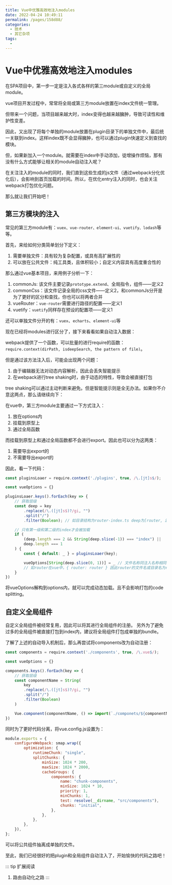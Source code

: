 ```yaml
---
title: Vue中优雅高效地注入modules
date: 2022-04-24 10:49:11
permalink: /pages/158d88/
categories:
  - 技术
  - 其它杂项
tags:
  - 
---
```

# Vue中优雅高效地注入modules

在SPA项目中，第一步一定是注入各式各样的第三module或自定义的全局module。

vue项目开发过程中，常常将全局或第三方module放置在index文件统一管理。

但带来一个问题，当项目越来越大时，index变得也越来越臃肿，导致可读性和维护性变差。

因此，又出现了将每个单独的module放置在plugin目录下的单独文件中，最后统一关联到index。这样index既不会显得臃肿，也可以通过plugin快速定义到查找的模块。

但，如果新加入一个module。就需要在index中手动添加，徒增操作烦恼，那有没有什么方式能够让相关的module自动注入呢？

在关注注入的module的同时，我们直到这些生成的js文件（通过webpack分化优化后），会影响到首页加载的时间。所以，在优化entry注入的同时，也会关注webpack打包优化问题。

那么就让我们开始吧！

<!-- more -->

## 第三方模块的注入

常见的第三方module有：`vuex、vue-router、element-ui、vuetify、lodash`等等。

首先，来给如何分类简单划分下定义：

1. 需要单独文件：具有较为复杂配置，或具有高扩展性的
2. 可以放在公共文件：纯工具类，且体积较小；自定义内容具有高度重合性的

那么通过vue基本项目，来用例子分析一下：

1. commonJs: 该文件主要记录`prototype.extend`、全局指令，组件——定义2
2. commonCss：该文件记录全局的css文件——定义2，和commonJs分开是为了更好的区分和查找，你也可以将两者合并
3. vueRouter：`vue-router`需要进行路径的配置——定义1
4. vuetify：`vuetify`同样存在预设的配置项——定义1

还可以单独文件分开的有：`vuex`、`echarts`、`element-ui`等

现在已经将modules进行区分了，接下来看看如果自动注入数据：

webpack提供了一个函数，可以批量的进行require的函数：`require.context(dirPath, isdeepSearch, the pattern of file)`。

但是通过该方法注入后，可能会出现两个问题：

1. 由于编辑器无法对动态内容解析，因此会丢失智能提示
2. 在webpack进行tree shaking时，由于动态的特性，导致会被直接打包

tree shaking可以通过主动判断来避免。但是智能提示则是全无办法。如果你不介意这两点，那么请继续向下：

在vue中，第三方module主要通过一下方式注入：

1. 放在options内
2. 挂载到原型上
3. 通过全局函数

而挂载到原型上和通过全局函数都不会进行export。因此也可以分为这两类：

1. 需要导出export的
2. 不需要导出export的

因此，看一下代码：

```javascript
const pluginsLoaer = require.context('./plugins', true, /\.[jt]s$/);

const vueOptions = {}

pluginsLoaer.keys().forEach(key => {
    // 获取层级
    const deep = key
        .replace(/\.([jt]s$)?/gi, "")
        .split("/")
        .filter(Boolean); // 如目录结构为router-index.ts deep为[router, index]

    // 只有第一级和第二级的index才会被加载
    if (
        (deep.length === 2 && String(deep.slice(-1)) === "index") ||
        deep.length === 1
    ) {
        const { default: _ } = pluginsLoaer(key);

        vueOptions[String(deep.slice(0, 1))] = _ // 文件名称同注入名称相同
        // 如router在vue中，{ router: router } 因此router的文件名或目录名为router
    }
})
```

将vueOptions解构到options内，就可以完成动态加载。且不会影响打包的code splitting。

## 自定义全局组件

自定义全局组件被经常复用，因此可以将其进行全局组件的注册。 另外为了避免过多的全局组件被直接打包到index内，建议将全局组件打包成单独的bundle。

了解了上述的自动导入机制后，那么再尝试将components改为自动注册：

```javascript
const components = require.context('./components', true, /\.vue$/);

const vueOptions = {}

components.keys().forEach(key => {
    // 获取层级
    const componentName = String(
        key
        .replace(/\.([jt]s$)?/gi, "")
        .split("/")
        .filter(Boolean)
    )

    Vue.component(componentName, () => import(`./componets/${componentName}.vue`)) // 懒加载，只存在于js文件中，但未被执行
})
```

同时为了更好代码分离，将vue.config.js设置为：


```javascript
module.exports = {
    configureWebpack: smap.wrap({
        optimization: {
            runtimeChunk: "single",
            splitChunks: {
                minSize: 1024 * 200,
                maxSize: 1024 * 2000,
                cacheGroups: {
                    components: {
                        name: "chunk-components",
                        minSize: 1024 * 10,
                        priority: 1,
                        minChunks: 1,
                        test: resolve(__dirname, "src/components"),
                        chunks: "initial",
                    },
                },
            },
        },
    }),
};
```

可以将公共组件抽离成单独的文件。

 至此，我们已经很好的把plugin和全局组件自动注入了，开始愉快的代码之路吧！

::: tip 扩展阅读
1. 路由自动化之路
:::
